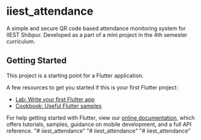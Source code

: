 # iiest_attendance

A simple and secure QR code based attendance monitoring system for IIEST Shibpur.
Developed as a part of a mini project in the 4th semester curriculum.

## Getting Started

This project is a starting point for a Flutter application.

A few resources to get you started if this is your first Flutter project:

- [Lab: Write your first Flutter app](https://flutter.dev/docs/get-started/codelab)
- [Cookbook: Useful Flutter samples](https://flutter.dev/docs/cookbook)

For help getting started with Flutter, view our
[online documentation](https://flutter.dev/docs), which offers tutorials,
samples, guidance on mobile development, and a full API reference.
"# iiest_attendance" 
"# iiest_attendance" 
"# iiest_attendance" 
